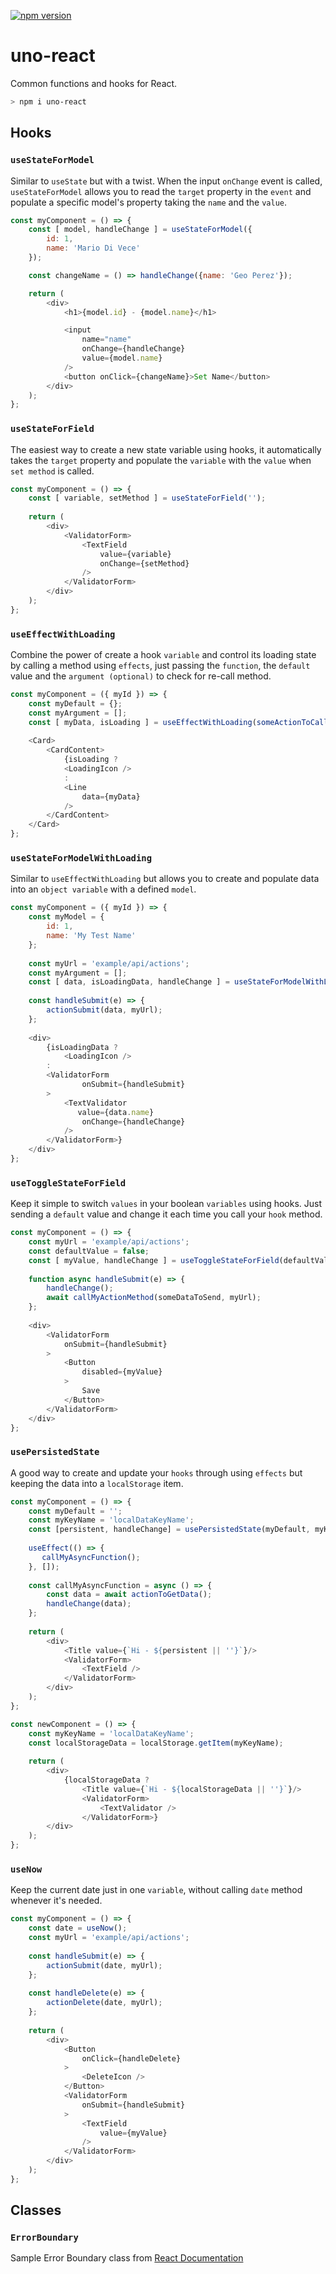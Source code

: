 [![npm version](https://badge.fury.io/js/uno-react.svg)](https://badge.fury.io/js/uno-react)

# uno-react
Common functions and hooks for React.

```bash
> npm i uno-react
```

## Hooks

### `useStateForModel`

Similar to `useState` but with a twist. When the input `onChange` event is called, `useStateForModel` allows you to read the `target` property in the `event` and populate a specific model's property taking the `name` and the `value`.

```javascript
const myComponent = () => {
    const [ model, handleChange ] = useStateForModel({
        id: 1,
        name: 'Mario Di Vece'
    });

    const changeName = () => handleChange({name: 'Geo Perez'});

    return (
        <div>
            <h1>{model.id} - {model.name}</h1>

            <input 
                name="name"
                onChange={handleChange} 
                value={model.name}
            />
            <button onClick={changeName}>Set Name</button>
        </div>
    );
};
```

### `useStateForField`
The easiest way to create a new state variable using hooks, it automatically takes the `target` property and populate the `variable` with the `value` when `set method` is called.

```javascript
const myComponent = () => {
    const [ variable, setMethod ] = useStateForField('');
    
    return (
        <div>
            <ValidatorForm>
                <TextField
                    value={variable}
                    onChange={setMethod}
                />
            </ValidatorForm>
        </div>
    );
};
```

### `useEffectWithLoading`
Combine the power of create a hook `variable` and control its loading state by calling a method using `effects`, just passing the `function`, the `default` value and the `argument (optional)` to check for re-call method.

```javascript
const myComponent = ({ myId }) => {
    const myDefault = {};
    const myArgument = [];
    const [ myData, isLoading ] = useEffectWithLoading(someActionToCallMyData(myId), myDefault, myArgument);
   
    <Card>
        <CardContent>
            {isLoading ?
            <LoadingIcon />
            :
            <Line
                data={myData}
            />
        </CardContent>
    </Card>
};
```

### `useStateForModelWithLoading`
Similar to `useEffectWithLoading` but allows you to create and populate data into an `object variable` with a defined `model`.

```javascript
const myComponent = ({ myId }) => {
    const myModel = {
        id: 1,
        name: 'My Test Name'
    };
    
    const myUrl = 'example/api/actions';
    const myArgument = [];
    const [ data, isLoadingData, handleChange ] = useStateForModelWithLoading(someActionToCallMyData(myId), myModel, myArgument);
    
    const handleSubmit(e) => {
        actionSubmit(data, myUrl);
    };
    
    <div>
        {isLoadingData ?
            <LoadingIcon />
        :
        <ValidatorForm
                onSubmit={handleSubmit}
        >
            <TextValidator
               value={data.name}
                onChange={handleChange}
            />
        </ValidatorForm>}
    </div>
};
```

### `useToggleStateForField`
Keep it simple to switch `values` in your boolean `variables` using hooks. Just sending a `default` value and change it each time you call your `hook` method.

```javascript
const myComponent = () => {
    const myUrl = 'example/api/actions';
    const defaultValue = false;
    const [ myValue, handleChange ] = useToggleStateForField(defaultValue);
    
    function async handleSubmit(e) => {
        handleChange();
        await callMyActionMethod(someDataToSend, myUrl);
    };
    
    <div>
        <ValidatorForm
            onSubmit={handleSubmit}
        >
            <Button
                disabled={myValue}
            >
                Save
            </Button>
        </ValidatorForm>
    </div>
};
```

### `usePersistedState`
A good way to create and update your `hooks` through using `effects` but keeping the data into a `localStorage` item.

```javascript
const myComponent = () => {
    const myDefault = '';
    const myKeyName = 'localDataKeyName';
    const [persistent, handleChange] = usePersistedState(myDefault, myKeyName);
    
    useEffect(() => {
       callMyAsyncFunction();
    }, []);
    
    const callMyAsyncFunction = async () => {
        const data = await actionToGetData();
        handleChange(data);
    };
    
    return (
        <div>
            <Title value={`Hi - ${persistent || ''}`}/>
            <ValidatorForm>
                <TextField />
            </ValidatorForm>
        </div>
    );
};

const newComponent = () => {
    const myKeyName = 'localDataKeyName';
    const localStorageData = localStorage.getItem(myKeyName);
    
    return (
        <div>
            {localStorageData ?
                <Title value={`Hi - ${localStorageData || ''}`}/>
                <ValidatorForm>
                    <TextValidator />
                </ValidatorForm>}
        </div>
    );
};
```

### `useNow`
Keep the current date just in one `variable`, without calling `date` method whenever it's needed.

```javascript
const myComponent = () => {
    const date = useNow();
    const myUrl = 'example/api/actions';
    
    const handleSubmit(e) => {
        actionSubmit(date, myUrl);
    };
    
    const handleDelete(e) => {
        actionDelete(date, myUrl);
    };
    
    return (
        <div>
            <Button
                onClick={handleDelete}
            >
                <DeleteIcon />
            </Button>
            <ValidatorForm
                onSubmit={handleSubmit}
            >
                <TextField
                    value={myValue}
                />
            </ValidatorForm>
        </div>
    );
};
```

## Classes

### `ErrorBoundary`

Sample Error Boundary class from [React Documentation](https://reactjs.org/docs/error-boundaries.html)
